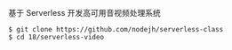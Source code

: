 基于 Serverless 开发高可用音视频处理系统

```
$ git clone https://github.com/nodejh/serverless-class
$ cd 18/serverless-video
```